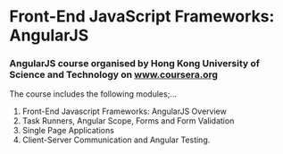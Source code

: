 # Front-End JavaScript Frameworks: AngularJS

### AngularJS course organised by Hong Kong University of Science and Technology on www.coursera.org

The course includes the following modules;...

1. Front-End Javascript Frameworks: AngularJS Overview
2. Task Runners, Angular Scope, Forms and Form Validation
3. Single Page Applications
4. Client-Server Communication and Angular Testing.
